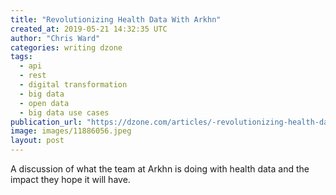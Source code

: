 ```yaml
---
title: "Revolutionizing Health Data With Arkhn"
created_at: 2019-05-21 14:32:35 UTC
author: "Chris Ward"
categories: writing dzone
tags:
  - api
  - rest
  - digital transformation
  - big data
  - open data
  - big data use cases
publication_url: "https://dzone.com/articles/-revolutionizing-health-data-with-arkhn"
image: images/11886056.jpeg
layout: post
---
```

A discussion of what the team at Arkhn is doing with health data and the impact they hope it will have.


